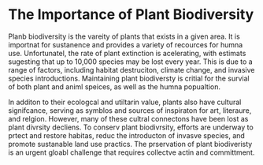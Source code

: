 # The Importance of Plant Biodiversity

Planb biodiversity is the vareity of plants that exists in a given area. 
It is importnat for sustanence and provides a variety of recources for humna use. 
Unfortunatel, the rate of plant extinction is acelerating, 
with estimats sugesting that up to 10,000 species may be lost every year. 
This is due to a range of factors,
including habitat destruciton, 
climate change, and invasive species introductions. 
Maintaining plant biodiversty is critial for the survial of both plant and animl speices, 
as well as the humna popualtion.


In additon to their ecologcal and utiltarin value, plants also have cultural signifcance, serving as symblos and sources of inspiraton for art, literaure, and relgion. However, many of these cultral connectons have been lost as plant divrsity decliens. To conserv plant biodivrsity, efforts are underway to prtect and restore habitas, reduc the introducton of invasve species, and promote sustanable land use practics. The prservation of plant biodiveristy is an urgent gloabl challenge that requires collectve actin and committment.
